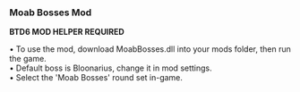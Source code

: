 ### Moab Bosses Mod
**BTD6 MOD HELPER REQUIRED**  

• To use the mod, download MoabBosses.dll into your mods folder, then run the game.  
• Default boss is Bloonarius, change it in mod settings.  
• Select the 'Moab Bosses' round set in-game.
